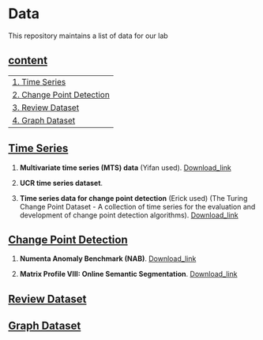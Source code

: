 # Data

This repository maintains a list of data for our lab

## [content](#content)

<table>
<tr><td colspan="2"><a href="#Time-Series">1. Time Series</a></td></tr> 
<tr><td colspan="2"><a href="#Time-Series">2. Change Point Detection </a></td></tr> 
<tr><td colspan="2"><a href="#Review-Dataset">3. Review Dataset</a></td></tr> 
<tr><td colspan="2"><a href="#Graph-Dataset">4. Graph Dataset</a></td></tr> 
</table>

## [Time Series](#content)
1. **Multivariate time series (MTS) data** (Yifan used). [Download_link](https://www.cs.nmsu.edu/kddlab/data/time_series/mts_data/)

1. **UCR time series dataset**.

1. **Time series data for change point detection** (Erick used) (The Turing Change Point Dataset - A collection of time series for the evaluation and development of change point detection algorithms). [Download_link](https://www.cs.nmsu.edu/kddlab/data/time_series/BOCPD2020.zip)

## [Change Point Detection](#content)

1. **Numenta Anomaly Benchmark (NAB)**. [Download_link](https://numenta.com/machine-intelligence-technology/numenta-anomaly-benchmark/)

1. **Matrix Profile VIII: Online Semantic Segmentation**. [Download_link](https://sites.google.com/site/onlinesemanticsegmentation/) 

## [Review Dataset](#content)


## [Graph Dataset](#content)
